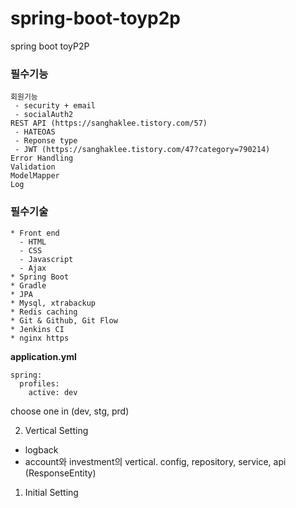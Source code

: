 # spring-boot-toyp2p



spring boot toyP2P

### 필수기능

```
회원기능 
 - security + email
 - socialAuth2
REST API (https://sanghaklee.tistory.com/57)
 - HATEOAS
 - Reponse type
 - JWT (https://sanghaklee.tistory.com/47?category=790214)
Error Handling
Validation
ModelMapper
Log
```

### 필수기술

```
* Front end
  - HTML
  - CSS
  - Javascript
  - Ajax
* Spring Boot
* Gradle
* JPA
* Mysql, xtrabackup
* Redis caching
* Git & Github, Git Flow
* Jenkins CI
* nginx https
```


**application.yml**

```
spring:
  profiles:
    active: dev
```
choose one in (dev, stg, prd)

02. Vertical Setting

- logback
- account와 investment의 vertical. config, repository, service, api (ResponseEntity)

01. Initial Setting